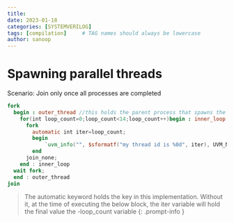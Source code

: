 ```yaml
---
title: 
date: 2023-01-18 
categories: [SYSTEMVERILOG]
tags: [compilation]     # TAG names should always be lowercase
author: sanoop
---
```


# Spawning parallel threads
Scenario: Join only once all processes are completed


```verilog
fork 
  begin : outer_thread //this holds the parent process that spawns the childs 
    for(int loop_count=0;loop_count<14;loop_count++)begin : inner_loop //the actual for loop
      fork
        automatic int iter=loop_count; 
        begin
        	`uvm_info("", $sformatf("my thread id is %0d", iter), UVM_NONE);
        end
      join_none;
    end : inner_loop
  wait fork;
  end : outer_thread
join
```

>The automatic keyword holds the key in this implementation. Without it, at the time of executing the below block, the iter variable will hold the final value the -loop_count variable 
{: .prompt-info }
